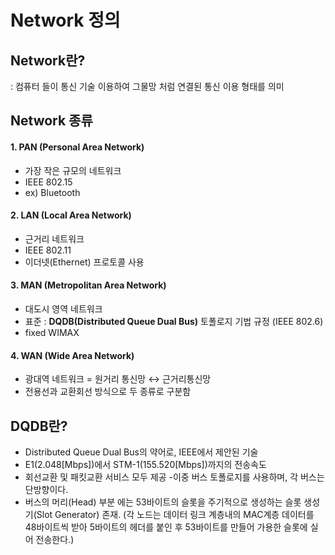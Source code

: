 # Network 정의

## Network란?
: 컴퓨터 들이 통신 기술 이용하여 그물망 처럼 연결된 통신 이용 형태를 의미

## Network 종류
#### 1. PAN (Personal Area Network)
- 가장 작은 규모의 네트워크
- IEEE 802.15
- ex) Bluetooth

#### 2. LAN (Local Area Network)
- 근거리 네트워크
- IEEE 802.11
- 이더넷(Ethernet) 프로토콜 사용

#### 3. MAN (Metropolitan Area Network)
- 대도시 영역 네트워크
- 표준 : **DQDB(Distributed Queue Dual Bus)** 토폴로지 기법 규정 (IEEE 802.6)
- fixed WIMAX

#### 4. WAN (Wide Area Network)
- 광대역 네트워크 = 원거리 통신망 ↔ 근거리통신망
- 전용선과 교환회선 방식으로 두 종류로 구분함

## DQDB란?
- Distributed Queue Dual Bus의 약어로, IEEE에서 제안된 기술
- E1(2.048[Mbps])에서 STM-1(155.520[Mbps])까지의 전송속도
- 회선교환 및 패킷교환 서비스 모두 제공
-이중 버스 토폴로지를 사용하며, 각 버스는 단방향이다.
- 버스의 머리(Head) 부분 에는 53바이트의 슬롯을 주기적으로 생성하는 슬롯 생성기(Slot Generator) 존재.
(각 노드는 데이터 링크 계층내의 MAC계층 데이터를 48바이트씩 받아 5바이트의 헤더를 붙인 후 53바이트를 만들어 가용한 슬롯에 실어 전송한다.)
